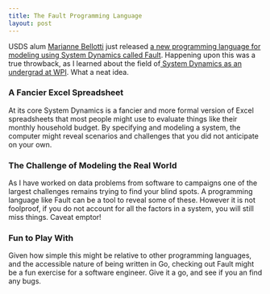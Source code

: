 ```yaml
---
title: The Fault Programming Language
layout: post
---
```

USDS alum [Marianne Bellotti](https://www.bellotti.tech/) just released [a new programming language for modeling using System Dynamics called Fault](https://github.com/Fault-lang/Fault). Happening upon this was a true throwback, as I learned about the field of[ System Dynamics as an undergrad at WPI](https://www.wpi.edu/academics/departments/social-science-policy-studies/graduate-programs/system-dynamics-systems-thinking). What a neat idea.

### A Fancier Excel Spreadsheet
At its core System Dynamics is a fancier and more formal version of Excel spreadsheets that most people might use to evaluate things like their monthly household budget. By specifying and modeling a system, the computer might reveal scenarios and challenges that you did not anticipate on your own.

### The Challenge of Modeling the Real World
As I have worked on data problems from software to campaigns one of the largest challenges remains trying to find your blind spots. A programming language like Fault can be a tool to reveal some of these. However it is not foolproof, if you do not account for all the factors in a system, you will still miss things. Caveat emptor!

### Fun to Play With
Given how simple this might be relative to other programming languages, and the accessible nature of being written in Go, checking out Fault might be a fun exercise for a software engineer. Give it a go, and see if you an find any bugs. 